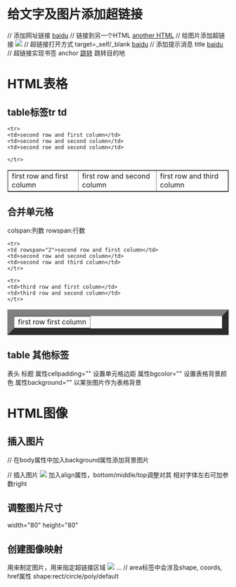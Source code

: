 # 给文字及图片添加超链接
// 添加网址链接
<a href="http://baidu.com">baidu</a>
// 链接到另一个HTML
<a href="lianjie.html">another HTML</a>
// 给图片添加超链接
<a href="http://baidu.com"><img src="tubiao.png" /></a>
// 超链接打开方式 target=_self/_blank
<a href="http://baidu.com" target="_blank">baidu</a>
// 添加提示消息 title
<a href="http://badu.com" title="this word will link to the web of baidu">baidu</a>
// 超链接实现书签 anchor
<a href="跳转目的地名称">跳转</a>
<a name="跳转目的地名称">跳转目的地</a>

# HTML表格
## table标签tr td
<table align="center" border="1">
	<tr>
	<td>first row and first column</td>
	<td>first row and second column</td>
	<td>first row and third column</td>
	</tr>

	<tr>
	<td>second row and first column</td>
	<td>second row and second column</td>
	<td>second roe and second column</td>
	
	</tr>




</table> 

## 合并单元格
colspan:列数
rowspan:行数

<table align="center" border="15">
	<tr>
	<td align="center" colspan="2">first row first column</tr>
	</tr>

	<tr>
	<td rowspan="2">second row and first column</td>
	<td>second row and second column</td>
	<td>second row and third column</td>
	</tr>

	<tr>
	<td>third row and first column</td>
	<td>third row and second column</td>
	</tr>


</table> 

## table 其他标签
<th> 表头
<caption> 标题
属性cellpadding="" 设置单元格边距
属性bgcolor="" 设置表格背景颜色
属性background="" 以某张图片作为表格背景

# HTML图像
## 插入图片
// 在body属性中加入background属性添加背景图片
<body background="./qwe.gif">
// 插入图片
<img src="路径加文件名">
加入align属性，bottom/middle/top调整对其
相对字体左右可加参数right

## 调整图片尺寸
width="80" height="80"

## 创建图像映射
<map>用来制定图片，<area>用来指定超链接区域
<img src="xx.jpg" usemap="#mp"/>
<map name="mp" id="mp">
	<area>
	...
	</area>
</map>
// area标签中会涉及shape, coords, href属性
shape:rect/circle/poly/default




